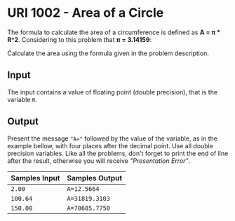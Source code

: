 # URI 1002 - Area of a Circle
The formula to calculate the area of a circumference is defined as **A = π * R^2**. Considering to this problem that **π = 3.14159**:

Calculate the area using the formula given in the problem description.

## Input
The input contains a value of floating point (double precision), that is the variable `R`.

## Output
Present the message `"A="` followed by the value of the variable, as in the example bellow, with four places after the decimal point.
Use all double precision variables.
Like all the problems, don't forget to print the end of line after the result, otherwise you will receive _"Presentation Error"_.

|Samples Input|Samples Output|
|:-|:-|
|`2.00`|`A=12.5664`|
|`100.64`|`A=31819.3103`|
|`150.00`|`A=70685.7750`|
